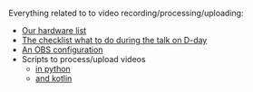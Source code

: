 Everything related to to video recording/processing/uploading:

* [Our hardware list](doc/CHECKLIST.md)
* [The checklist what to do during the talk on D-day](doc/CHECKLIST.md)
* [An OBS configuration](obs)
* Scripts to process/upload videos
  * [in python](script)
  * [and kotlin](kscripts)

